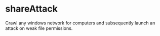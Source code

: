 # shareAttack
Crawl any windows network for computers and subsequently launch an attack on weak file permissions.
